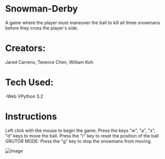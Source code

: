 # Snowman-Derby
A game where the player must maneuver the ball to kill all three snowmans before they cross the player's side. 

# Creators:
Jared Carreno, Terence Chen, William Koh

# Tech Used:
-Web VPython 3.2

# Instructions
Left click with the mouse to begin the game. 
Press the keys "w", "a", "s", "d" keys to move the ball. 
Press the "r" key to reset the position of the ball
GRUTOR MODE: Press the "g" key to stop the snowmans from moving. 

![image](https://user-images.githubusercontent.com/68515161/228981648-c6c3b9f9-4045-430d-baf1-e17f174356bd.png)
